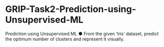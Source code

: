 # GRIP-Task2-Prediction-using-Unsupervised-ML
Prediction using Unsupervised ML  ● From the given ‘Iris’ dataset, predict the optimum number of clusters and represent it visually.
